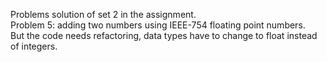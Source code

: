 Problems solution of set 2 in the assignment.</br>
Problem 5: adding two numbers using IEEE-754 floating point numbers.</br>
But the code needs refactoring, data types have to change to float instead of integers.
